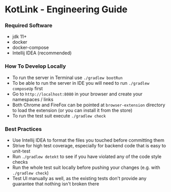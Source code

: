 # KotLink - Engineering Guide

### Required Software
* jdk 11+
* docker
* docker-compose
* Intellij IDEA (recommended)

### How To Develop Locally
* To run the server in Terminal use `./gradlew bootRun`
* To be able to run the server in IDE you will need to run `./gradlew composeUp` first
* Go to `http://localhost:8080` in your browser and create your namespaces / links
* Both Chrome and FireFox can be pointed at `browser-extension` directory 
to load the extension (or you can install it from the store)
* To run the test suit execute `./gradlew check`

### Best Practices
* Use Intellij IDEA to format the files you touched before committing them
* Strive for high test coverage, especially for backend code that is easy to unit-test
* Run `./gradlew detekt` to see if you have violated any of the code style checks
* Run the whole test suit locally before pushing your changes (e.g. with `./gradlew check`)
* Test UI manually as well, as the existing tests don't provide any guarantee that nothing isn't broken there